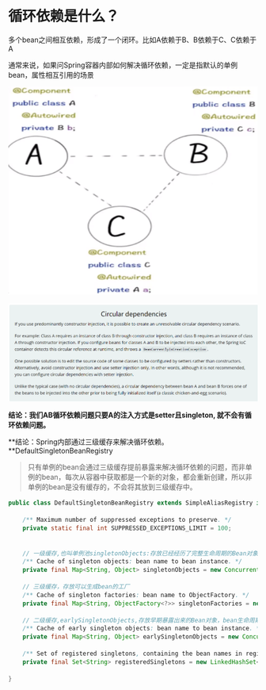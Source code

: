 # 循环依赖是什么？

多个bean之间相互依赖，形成了一个闭环。比如A依赖于B、B依赖于C、C依赖于A

通常来说，如果问Spring容器内部如何解决循环依赖，一定是指默认的单例bean，属性相互引用的场景

![1614517753323](030-CircularDependencies/1614517753323.png)

![1614518396136](030-CircularDependencies/1614518396136.png)

**结论：我们AB循环依赖问题只要A的注入方式是setter且singleton, 就不会有循环依赖问题。**

**结论：Spring内部通过三级缓存来解决循环依赖。**DefaultSingletonBeanRegistry 

> 只有单例的bean会通过三级缓存提前暴露来解决循环依赖的问题，而非单例的bean，每次从容器中获取都是一个新的对象，都会重新创建，所以非单例的bean是没有缓存的，不会将其放到三级缓存中。

```java
public class DefaultSingletonBeanRegistry extends SimpleAliasRegistry implements SingletonBeanRegistry {

	/** Maximum number of suppressed exceptions to preserve. */
	private static final int SUPPRESSED_EXCEPTIONS_LIMIT = 100;


    // 一级缓存,也叫单例池singletonObjects:存放已经经历了完整生命周期的Bean对象
	/** Cache of singleton objects: bean name to bean instance. */
	private final Map<String, Object> singletonObjects = new ConcurrentHashMap<>(256);

    // 三级缓存，存放可以生成bean的工厂
	/** Cache of singleton factories: bean name to ObjectFactory. */
	private final Map<String, ObjectFactory<?>> singletonFactories = new HashMap<>(16);

    // 二级缓存,earlySingletonObjects,存放早期暴露出来的Bean对象，bean生命周期未结束（属性还未填充完整）
	/** Cache of early singleton objects: bean name to bean instance. */
	private final Map<String, Object> earlySingletonObjects = new ConcurrentHashMap<>(16);

	/** Set of registered singletons, containing the bean names in registration order. */
	private final Set<String> registeredSingletons = new LinkedHashSet<>(256);

}

```





